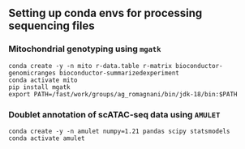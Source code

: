 ## Setting up conda envs for processing sequencing files

### Mitochondrial genotyping using ```mgatk```

```
conda create -y -n mito r-data.table r-matrix bioconductor-genomicranges bioconductor-summarizedexperiment
conda activate mito
pip install mgatk
export PATH=/fast/work/groups/ag_romagnani/bin/jdk-18/bin:$PATH
```

### Doublet annotation of scATAC-seq data using ```AMULET```
```
conda create -y -n amulet numpy=1.21 pandas scipy statsmodels
conda activate amulet
```
